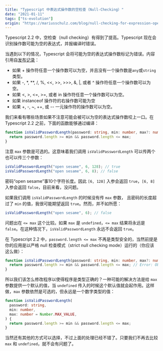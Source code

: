 ```yaml
---
title: "Typescript 中表达式操作数的空检查（Null-Checking）"
date: "2021-01-11"
tags: ["ts-evolution"]
origin: "https://mariusschulz.com/blog/null-checking-for-expression-operands-in-typescript"
---
```


Typescript 2.2 中，空检查（null checking）有得到了提高。Typescript 现在会识别操作数可能为空的表达式，并报编译时错误。

当遇到以下的情况，Typescript 会将可能为空的表达式操作数标记为错误。内容引用自[发布记录](https://github.com/Microsoft/TypeScript/wiki/What's-new-in-TypeScript#better-checking-for-nullundefined-in-operands-of-expressions)：

- 如果 + 操作符任意一个操作数可以为空，并且没有一个操作数是`any`或`string`类型。
- 如果 -, *, **, /, %, <<, >>, >>>, &, |, 或者 ^ 操作符任意一个操作数可以为空。
- 如果 <, >, <=, >=, 或者 in 操作符任意一个操作数可以为空。
- 如果 instanceof 操作符的右操作数可能为空
- 如果 +, -, ~, ++, 或 -- 一元操作符的操作数可以为空。

我们来看有哪些场景如果不注意可能会被可以为空的表达式操作数咬上一口。在 Typescript 2.2 之前，下面的函数能够通过编译：

```ts
function isValidPasswordLength(password: string, min: number, max?: number) {
  return password.length >= min && password.length <= max;
}
```

注意 `max` 参数是可选的。这意味着我们调用 `isValidPasswordLength` 可以传两个也可以传三个参数：

```ts
isValidPasswordLength("open sesame", 6, 128); // true
isValidPasswordLength("open sesame", 6, 8); // false
```

密码“open sesame”事10个字符长度。因此 `[6, 128]` 入参会返回 `true`，`[6, 8]` 入参会返回 `false`，目前来看，没问题。

如果我们调用 `isValidPasswordLength` 的时候没有传 `max` 参数， 且密码的长度超过了 `min` 的值，我很可能期望返回 `true`。然而，并不如所愿：

```ts
isValidPasswordLength("open sesame", 6); // false
```

问题出在 `<= max` 这个比较。如果 `max` 是 `undefined`，`<= max` 结果将永远是 `false`。在这种情况下，`isValidPasswordLength` 永远不会返回 `true`。

在 Typescript 2.2 中，`password.length <= max` 不再是类型安全的，当然前提是你的应用是以严格 null 检查模式（strict null checking mode）运行的（你应该这么做）：

```ts
function isValidPasswordLength(password: string, min: number, max?: number) {
  return password.length >= min && password.length <= max; // Error: Object is possibly 'undefined'.
}
```

所以我们该怎么修改程序以使得程序是类型正确的？一种可能的解决方法是给 `max` 参数提供一个默认的值，当 `undefined` 传入的时候这个默认值就会起作用。这样做，`max` 参数依然是可选的，但永远是一个数字类型的值：

```ts
function isValidPasswordLength(
  password: string,
  min: number,
  max: number = Number.MAX_VALUE,
) {
  return password.length >= min && password.length <= max;
}
```

当然还有其他的方式可以选择，不过上面的处理已经不错了。只要我们不再去比较 `max` 和 `undefined`，就不会有问题了。
